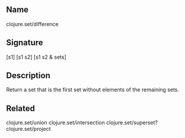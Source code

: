 ## Name
clojure.set/difference

## Signature
[s1]
[s1 s2]
[s1 s2 & sets]

## Description

Return a set that is the first set without elements of the remaining sets.

## Related
clojure.set/union
clojure.set/intersection
clojure.set/superset?
clojure.set/project
